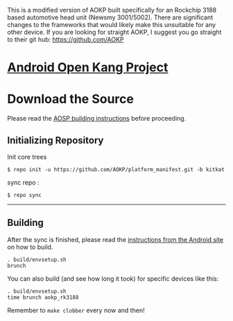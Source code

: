 This is a modified version of AOKP built specifically for an Rockchip 3188 based automotive head unit
(Newsmy 3001/5002).  There are significant changes to the frameworks that would likely make this unsuitable for any other device.  If you are looking for straight AOKP,  I suggest you go straight to their git hub: https://github.com/AOKP


[Android Open Kang Project](http://aokp.co)
====================================


Download the Source
===================

Please read the [AOSP building instructions](http://source.android.com/source/index.html) before proceeding.

Initializing Repository
-----------------------

Init core trees 

    $ repo init -u https://github.com/AOKP/platform_manifest.git -b kitkat


sync repo :

    $ repo sync

***

Building
--------

After the sync is finished, please read the [instructions from the Android site](http://s.android.com/source/building.html) on how to build.

    . build/envsetup.sh
    brunch


You can also build (and see how long it took) for specific devices like this:

    . build/envsetup.sh
    time brunch aokp_rk3188

Remember to `make clobber` every now and then!
